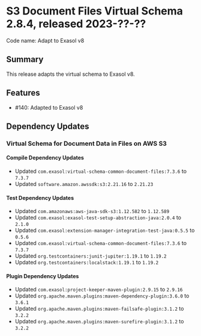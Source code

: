 # S3 Document Files Virtual Schema 2.8.4, released 2023-??-??

Code name: Adapt to Exasol v8

## Summary

This release adapts the virtual schema to Exasol v8.

## Features

* #140: Adapted to Exasol v8

## Dependency Updates

### Virtual Schema for Document Data in Files on AWS S3

#### Compile Dependency Updates

* Updated `com.exasol:virtual-schema-common-document-files:7.3.6` to `7.3.7`
* Updated `software.amazon.awssdk:s3:2.21.16` to `2.21.23`

#### Test Dependency Updates

* Updated `com.amazonaws:aws-java-sdk-s3:1.12.582` to `1.12.589`
* Updated `com.exasol:exasol-test-setup-abstraction-java:2.0.4` to `2.1.0`
* Updated `com.exasol:extension-manager-integration-test-java:0.5.5` to `0.5.6`
* Updated `com.exasol:virtual-schema-common-document-files:7.3.6` to `7.3.7`
* Updated `org.testcontainers:junit-jupiter:1.19.1` to `1.19.2`
* Updated `org.testcontainers:localstack:1.19.1` to `1.19.2`

#### Plugin Dependency Updates

* Updated `com.exasol:project-keeper-maven-plugin:2.9.15` to `2.9.16`
* Updated `org.apache.maven.plugins:maven-dependency-plugin:3.6.0` to `3.6.1`
* Updated `org.apache.maven.plugins:maven-failsafe-plugin:3.1.2` to `3.2.2`
* Updated `org.apache.maven.plugins:maven-surefire-plugin:3.1.2` to `3.2.2`
